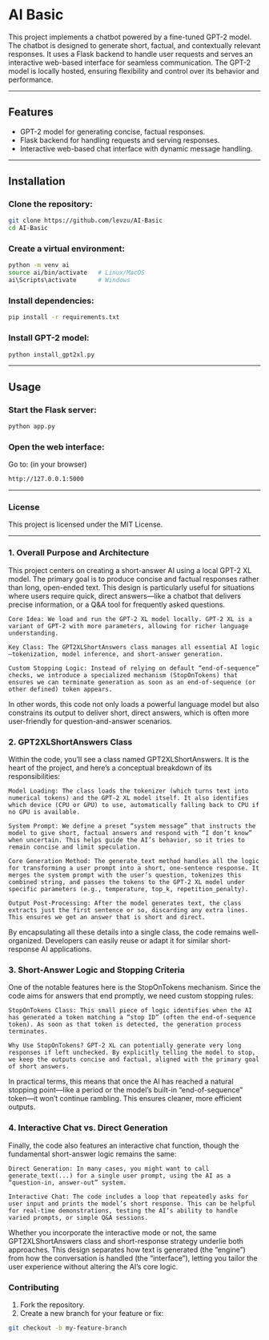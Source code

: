 # **AI Basic**

This project implements a chatbot powered by a fine-tuned GPT-2 model. The chatbot is designed to generate short, factual, and contextually relevant responses. It uses a Flask backend to handle user requests and serves an interactive web-based interface for seamless communication. The GPT-2 model is locally hosted, ensuring flexibility and control over its behavior and performance.

---

## **Features**
- GPT-2 model for generating concise, factual responses.
- Flask backend for handling requests and serving responses.
- Interactive web-based chat interface with dynamic message handling.

---

## **Installation**

### **Clone the repository:**
```bash
git clone https://github.com/levzu/AI-Basic
cd AI-Basic
```

### **Create a virtual environment:**
```bash
python -m venv ai
source ai/bin/activate   # Linux/MacOS
ai\Scripts\activate      # Windows
```

### **Install dependencies:**
```bash
pip install -r requirements.txt
```

### **Install GPT-2 model:**
```bash
python install_gpt2xl.py
```

---

## **Usage**

### **Start the Flask server:**
```bash
python app.py
```

### **Open the web interface:**
Go to: (in your browser)
```bash
http://127.0.0.1:5000
```

---

### **License**
This project is licensed under the MIT License.

---
### 1. Overall Purpose and Architecture

This project centers on creating a short-answer AI using a local GPT-2 XL model. The primary goal is to produce concise and factual responses rather than long, open-ended text. This design is particularly useful for situations where users require quick, direct answers—like a chatbot that delivers precise information, or a Q&A tool for frequently asked questions.

    Core Idea: We load and run the GPT-2 XL model locally. GPT-2 XL is a variant of GPT-2 with more parameters, allowing for richer language understanding.

    Key Class: The GPT2XLShortAnswers class manages all essential AI logic—tokenization, model inference, and short-answer generation.

    Custom Stopping Logic: Instead of relying on default “end-of-sequence” checks, we introduce a specialized mechanism (StopOnTokens) that ensures we can terminate generation as soon as an end-of-sequence (or other defined) token appears.

In other words, this code not only loads a powerful language model but also constrains its output to deliver short, direct answers, which is often more user-friendly for question-and-answer scenarios.
### 2. GPT2XLShortAnswers Class

Within the code, you’ll see a class named GPT2XLShortAnswers. It is the heart of the project, and here’s a conceptual breakdown of its responsibilities:

    Model Loading: The class loads the tokenizer (which turns text into numerical tokens) and the GPT-2 XL model itself. It also identifies which device (CPU or GPU) to use, automatically falling back to CPU if no GPU is available.

    System Prompt: We define a preset “system message” that instructs the model to give short, factual answers and respond with “I don’t know” when uncertain. This helps guide the AI’s behavior, so it tries to remain concise and limit speculation.

    Core Generation Method: The generate_text method handles all the logic for transforming a user prompt into a short, one-sentence response. It merges the system prompt with the user’s question, tokenizes this combined string, and passes the tokens to the GPT-2 XL model under specific parameters (e.g., temperature, top_k, repetition_penalty).

    Output Post-Processing: After the model generates text, the class extracts just the first sentence or so, discarding any extra lines. This ensures we get an answer that is short and direct.

By encapsulating all these details into a single class, the code remains well-organized. Developers can easily reuse or adapt it for similar short-response AI applications.
### 3. Short-Answer Logic and Stopping Criteria

One of the notable features here is the StopOnTokens mechanism. Since the code aims for answers that end promptly, we need custom stopping rules:

    StopOnTokens Class: This small piece of logic identifies when the AI has generated a token matching a “stop ID” (often the end-of-sequence token). As soon as that token is detected, the generation process terminates.

    Why Use StopOnTokens? GPT-2 XL can potentially generate very long responses if left unchecked. By explicitly telling the model to stop, we keep the outputs concise and factual, aligned with the primary goal of short answers.

In practical terms, this means that once the AI has reached a natural stopping point—like a period or the model’s built-in “end-of-sequence” token—it won’t continue rambling. This ensures cleaner, more efficient outputs.
### 4. Interactive Chat vs. Direct Generation

Finally, the code also features an interactive chat function, though the fundamental short-answer logic remains the same:

    Direct Generation: In many cases, you might want to call generate_text(...) for a single user prompt, using the AI as a “question-in, answer-out” system.

    Interactive Chat: The code includes a loop that repeatedly asks for user input and prints the model’s short response. This can be helpful for real-time demonstrations, testing the AI’s ability to handle varied prompts, or simple Q&A sessions.

Whether you incorporate the interactive mode or not, the same GPT2XLShortAnswers class and short-response strategy underlie both approaches. This design separates how text is generated (the “engine”) from how the conversation is handled (the “interface”), letting you tailor the user experience without altering the AI’s core logic.

### **Contributing**
1. Fork the repository.
2. Create a new branch for your feature or fix:
```bash
git checkout -b my-feature-branch
```
